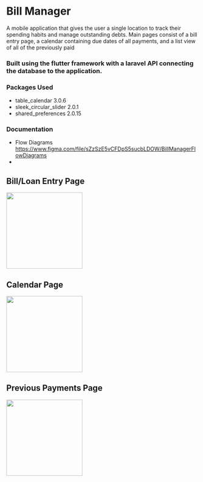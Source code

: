 # Bill Manager

A mobile application that gives the user a single location to track their spending habits and manage outstanding debts. Main pages consist of a bill entry page, a calendar containing due dates of all payments, and a list view of all of the previously paid 

### Built using the flutter framework with a laravel API connecting the database to the application.

### Packages Used
 - table_calendar 3.0.6
 - sleek_circular_slider 2.0.1
 - shared_preferences 2.0.15

### Documentation
 - Flow Diagrams https://www.figma.com/file/sZzSzE5vCFDpS5sucbLDOW/BillManagerFlowDiagrams
 - 

## Bill/Loan Entry Page
<img src="https://user-images.githubusercontent.com/60193729/166257043-8f2b2c14-c203-4145-899f-14fec3568161.png" width="200px" height="auto">

## Calendar Page
<img src="https://user-images.githubusercontent.com/60193729/166257169-02ddfeaa-9006-462f-8f77-a83369a8542e.png" width="200px" heihgt="auto">

## Previous Payments Page
<img src="https://user-images.githubusercontent.com/60193729/166257245-777aac82-7822-447b-9d14-b4548d7eead0.png" width="200px" height="auto">

